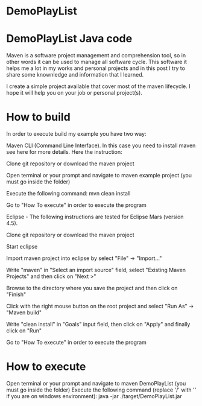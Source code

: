 # DemoPlayList
# DemoPlayList Java code
Maven is a software project management and comprehension tool, so in other words it can be used to manage all software cycle. This software it helps me a lot in my works and personal projects and in this post I try to share some knownledge and information that I learned.

I create a simple project available that cover most of the maven lifecycle. I hope it will help you on your job or personal project(s).

# How to build
In order to execute build my example you have two way:

Maven CLI (Command Line Interface). In this case you need to install maven see here for more details. Here the instruction:

Clone git repository or download the maven project

Open terminal or your prompt and navigate to maven example project (you must go inside the folder)

Execute the following command: mvn clean install

Go to "How To execute" in order to execute the program

Eclipse - The following instructions are tested for Eclipse Mars (version 4.5).

Clone git repository or download the maven project

Start eclipse

Import maven project into eclipse by select "File" → "Import..."

Write "maven" in "Select an import source" field, select "Existing Maven Projects" and then click on "Next >"

Browse to the directory where you save the project and then click on "Finish"

Click with the right mouse button on the root project and select "Run As" → "Maven build"

Write "clean install" in "Goals" input field, then click on "Apply" and finally click on "Run"

Go to "How To execute" in order to execute the program

# How to execute
Open terminal or your prompt and navigate to maven DemoPlayList (you must go inside the folder)
Execute the following command (replace '/' with '' if you are on windows environment): java -jar ./target/DemoPlayList.jar

